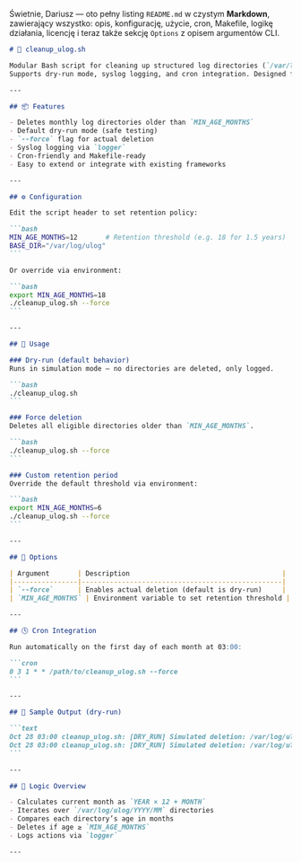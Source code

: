 Świetnie, Dariusz — oto pełny listing `README.md` w czystym **Markdown**, zawierający wszystko: opis, konfigurację, użycie, cron, Makefile, logikę działania, licencję i teraz także sekcję `Options` z opisem argumentów CLI.

````markdown
# 🧹 cleanup_ulog.sh

Modular Bash script for cleaning up structured log directories (`/var/log/ulog/YYYY/MM`) older than a configurable number of months.  
Supports dry-run mode, syslog logging, and cron integration. Designed for ISPs and sysadmins managing long-term log retention.

---

## 📦 Features

- Deletes monthly log directories older than `MIN_AGE_MONTHS`
- Default dry-run mode (safe testing)
- `--force` flag for actual deletion
- Syslog logging via `logger`
- Cron-friendly and Makefile-ready
- Easy to extend or integrate with existing frameworks

---

## ⚙️ Configuration

Edit the script header to set retention policy:

```bash
MIN_AGE_MONTHS=12       # Retention threshold (e.g. 18 for 1.5 years)
BASE_DIR="/var/log/ulog"
```

Or override via environment:

```bash
export MIN_AGE_MONTHS=18
./cleanup_ulog.sh --force
```

---

## 🚀 Usage

### Dry-run (default behavior)
Runs in simulation mode — no directories are deleted, only logged.

```bash
./cleanup_ulog.sh
```

### Force deletion
Deletes all eligible directories older than `MIN_AGE_MONTHS`.

```bash
./cleanup_ulog.sh --force
```

### Custom retention period
Override the default threshold via environment:

```bash
export MIN_AGE_MONTHS=6
./cleanup_ulog.sh --force
```

---

## 🧾 Options

| Argument       | Description                                      |
|----------------|--------------------------------------------------|
| `--force`      | Enables actual deletion (default is dry-run)     |
| `MIN_AGE_MONTHS` | Environment variable to set retention threshold |

---

## 🕓 Cron Integration

Run automatically on the first day of each month at 03:00:

```cron
0 3 1 * * /path/to/cleanup_ulog.sh --force
```

---

## 🧪 Sample Output (dry-run)

```text
Oct 28 03:00 cleanup_ulog.sh: [DRY_RUN] Simulated deletion: /var/log/ulog/2023/09
Oct 28 03:00 cleanup_ulog.sh: [DRY_RUN] Simulated deletion: /var/log/ulog/2023/10
```

---

## 🧠 Logic Overview

- Calculates current month as `YEAR × 12 + MONTH`
- Iterates over `/var/log/ulog/YYYY/MM` directories
- Compares each directory’s age in months
- Deletes if age ≥ `MIN_AGE_MONTHS`
- Logs actions via `logger`

---

